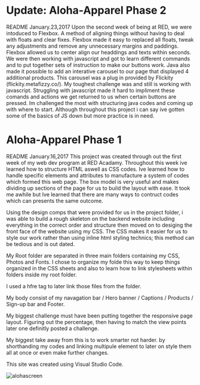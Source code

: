 # Update: Aloha-Apparel Phase 2
README
January.23,2017
Upon the second week of being at RED, we were intoduced to Flexbox. A method of aligning things without having to deal with floats and clear fixes. Flexbox made it easy to replaced all floats, tweak any adjustments and remove any unnecessary margins and paddings. Flexbox allowed us to center align our headdings and texts within seconds. We were then working with javascript and got to learn different commands and to put together sets of instruction to make our buttons work. Java also made it possible to add an interative carousel to our page that displayed 4 additional products. This carousel was a plug in provided by Flickity (flickity.metafizzy.co/). My toughest challenge was and still is working with javascript. Struggling with javascript made it hard to impliment these comands and actions we get returned to us when certain buttons are pressed. Im challenged the most with structuring java codes and coming up with where to start. Although throughout this project i can say ive gotten some of the basics of JS down but more practice is in need. 

# Aloha-Apparel Phase 1
README
January.16,2017
This project was created through out the first week of my web dev program at RED Acadamy. Throughout this week ive learned how to structure  HTML aswell as CSS codes.
Ive learned how to handle specific elements and attributes to manufacture a system of codes which formed this web page. The box model is very useful and makes dividing up sections of the page for us to build the layout with ease.
It took me awhile but Ive learned that there are many ways to contruct codes which can presents the same outcome.

Using the design comps that were provided for us in the project folder, i was able to build a rough skeleton on the backend website including everything in the correct order and structure then moved on to desiging the front face of the website using my CSS. The CSS makes it easier for us to style our work rather than using inline html styling technics; this method can be tedious and is out dated. 

My Root folder are separated in three main folders containing my CSS, Photos and Fonts.
I chose to organize my folde this way to keep things organized in the CSS sheets and also to learn how to link stylesheets within folders inside my root folder.

I used a hfre tag to later link those files from the folder.

My body consist of my navagation bar / Hero banner / Captions / Products / Sign-up bar and Footer.

My biggest challenge must have been putting together the responsive page layout. Figuring out the percentage,
then having to match the view points later one definitly posted a challenge.

My biggest take away from this is to work smarter not harder. by shorthanding my codes and linking multipule
element to later on style them all at once or even make further changes.

This site was created using Visual Studio Code.

![alohascreen](https://cloud.githubusercontent.com/assets/24995518/22051523/b96764bc-dcf8-11e6-950d-5c9b549321d6.png)
